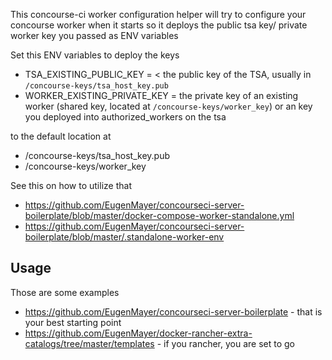 This concourse-ci worker configuration helper will try to configure your concourse worker when it starts
so it deploys the public tsa key/ private worker key you passed as ENV variables

Set this ENV variables to deploy the keys

 - TSA_EXISTING_PUBLIC_KEY = < the public key of the TSA, usually in `/concourse-keys/tsa_host_key.pub`
 - WORKER_EXISTING_PRIVATE_KEY = the private key of an existing worker (shared key, located at `/concourse-keys/worker_key`) or an key you deployed into authorized_workers on the tsa  

to the default location at

 - /concourse-keys/tsa_host_key.pub
 - /concourse-keys/worker_key

See this on how to utilize that

 - https://github.com/EugenMayer/concourseci-server-boilerplate/blob/master/docker-compose-worker-standalone.yml
 - https://github.com/EugenMayer/concourseci-server-boilerplate/blob/master/.standalone-worker-env 

## Usage

Those are some examples

- https://github.com/EugenMayer/concourseci-server-boilerplate - that is your best starting point
- https://github.com/EugenMayer/docker-rancher-extra-catalogs/tree/master/templates - if you rancher, you are set to go
